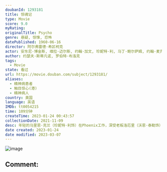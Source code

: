 ```yaml
---
doubanId: 1293181
title: 惊魂记
type: Movie
score: 9.0
myRating: 
originalTitle: Psycho
genre: 悬疑, 惊悚, 恐怖
datePublished: 1960-06-16
director: 阿尔弗雷德·希区柯克
actor: 安东尼·博金斯, 维拉·迈尔斯, 约翰·加文, 珍妮特·利, 马丁·鲍尔萨姆, 约翰·麦克因泰, 西蒙·奥克兰, 弗兰克·艾伯森, 帕特里夏·希区柯克, 沃恩·泰勒, 卢伦·塔特尔, 约翰·安德森, 莫特·米尔斯, 吉特·卡森, 维吉尼亚·格雷格, 阿尔弗雷德·希区柯克, 珍妮特·诺兰, 罗伯特·奥斯本, 海伦·华莱士, 沃尔特·培根, 弗朗西斯·德塞尔斯, 乔治·多克斯塔德, 乔治·埃尔德雷奇, 哈珀·弗莱厄蒂, 萨姆·弗林特, 弗兰克·基尔蒙德, 泰德·奈特, 帕特·麦卡弗里, 汉斯, 弗雷德·谢威勒
author: 约瑟夫·斯蒂凡诺, 罗伯特·布洛克
tags:
  - Movie
state: 看过
url: https://movie.douban.com/subject/1293181/
aliases:
  - 精神病患者
  - 触目惊心(港)
  - 精神病人
country: 美国
language: 英语
IMDb: tt0054215
time: 109分钟
createTime: 2023-01-24 00:43:57
collectionDate: 2021-11-09
desc: 年轻的马里恩·克兰（珍妮特·利饰）在Phoenix工作，深受老板洛厄里（沃恩·泰勒饰）信任。男友萨姆·卢米斯（约翰·加文饰）在Fairvale经营一家五金店，因要替亡父还债又要支付前妻赡养费而无...
date created: 2023-01-24
date modified: 2023-03-07
---
```


![image](p1021883305.jpg)

Comment:
---
